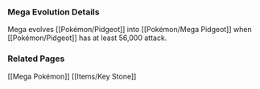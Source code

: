 ### Mega Evolution Details
Mega evolves [[Pokémon/Pidgeot]] into [[Pokémon/Mega Pidgeot]] when [[Pokémon/Pidgeot]] has at least 56,000 attack.

### Related Pages
[[Mega Pokémon]]
[[Items/Key Stone]]